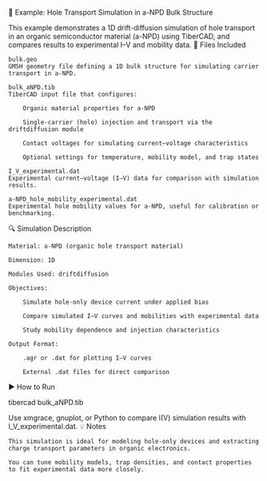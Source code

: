 📄 Example: Hole Transport Simulation in a-NPD Bulk Structure

This example demonstrates a 1D drift-diffusion simulation of hole transport in an organic semiconductor material (a-NPD) using TiberCAD, and compares results to experimental I–V and mobility data.
🧪 Files Included

    bulk.geo
    GMSH geometry file defining a 1D bulk structure for simulating carrier transport in a-NPD.

    bulk_aNPD.tib
    TiberCAD input file that configures:

        Organic material properties for a-NPD

        Single-carrier (hole) injection and transport via the driftdiffusion module

        Contact voltages for simulating current–voltage characteristics

        Optional settings for temperature, mobility model, and trap states

    I_V_experimental.dat
    Experimental current–voltage (I–V) data for comparison with simulation results.

    a-NPD_hole_mobility_experimental.dat
    Experimental hole mobility values for a-NPD, useful for calibration or benchmarking.

🔍 Simulation Description

    Material: a-NPD (organic hole transport material)

    Dimension: 1D

    Modules Used: driftdiffusion

    Objectives:

        Simulate hole-only device current under applied bias

        Compare simulated I–V curves and mobilities with experimental data

        Study mobility dependence and injection characteristics

    Output Format:

        .agr or .dat for plotting I–V curves

        External .dat files for direct comparison

▶️ How to Run

tibercad bulk_aNPD.tib

Use xmgrace, gnuplot, or Python to compare I(V) simulation results with I_V_experimental.dat.
💡 Notes

    This simulation is ideal for modeling hole-only devices and extracting charge transport parameters in organic electronics.

    You can tune mobility models, trap densities, and contact properties to fit experimental data more closely.
